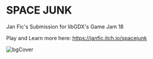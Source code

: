 # SPACE JUNK
Jan Fic's Submission for libGDX's Game Jam 18

Play and Learn more here: https://janfic.itch.io/spacejunk

![bgCover](https://user-images.githubusercontent.com/43736433/134689431-b2038017-4828-433a-b037-74625da4eda4.gif)
